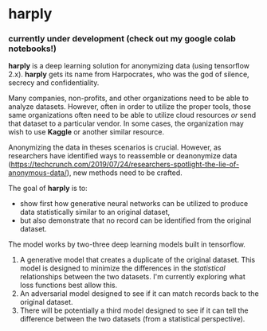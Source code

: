 # harply

### currently under development (check out my google colab notebooks!)

**harply** is a deep learning solution for anonymizing data (using tensorflow 2.x). **harply** gets its name from Harpocrates, who was the god of silence, secrecy and confidentiality. 

Many companies, non-profits, and other organizations need to be able to analyze datasets. However, often in order to utilize the proper tools, those same organizations often need to be able to utilize cloud resources *or* send that dataset to a particular vendor. In some cases, the organization may wish to use **Kaggle** or another similar resource.

Anonymizing the data in theses scenarios is crucial. However, as researchers have identified ways to reassemble or deanonymize data (https://techcrunch.com/2019/07/24/researchers-spotlight-the-lie-of-anonymous-data/), new methods need to be crafted.

The goal of **harply** is to:
  * show first how generative neural networks can be utilized to produce data statistically similar to an original dataset,
  * but also demonstrate that no record can be identified from the original dataset.

The model works by two-three deep learning models built in tensorflow.

  1) A generative model that creates a duplicate of the original dataset. This model is designed to minimize the differences in the *statistical* relationships between the two datasets. I'm currently exploring what loss functions best allow this.
  2) An adversarial model designed to see if it can match records back to the original dataset.
  3) There will be potentially a third model designed to see if it can tell the difference between the two datasets (from a statistical perspective).
